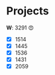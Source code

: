 Projects
========



**W**: 3291 :heart_eyes:

- [x] 1514
- [x] 1445
- [x] 1536
- [x] 1431
- [x] 2059
